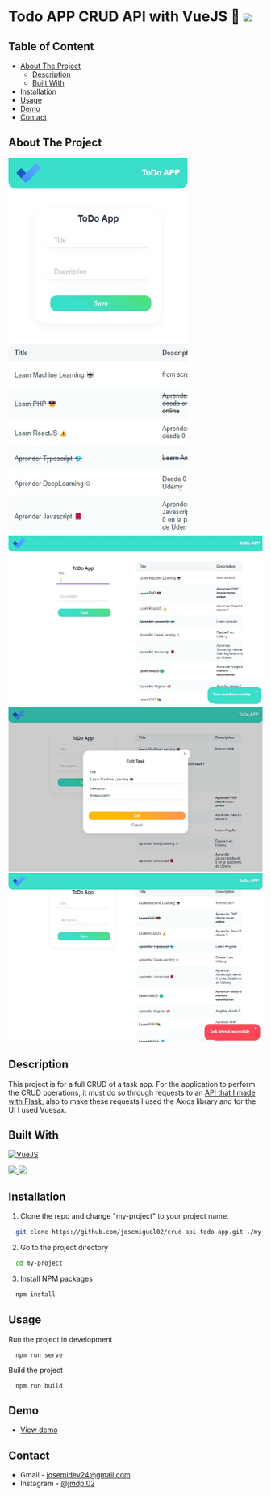 # Todo APP CRUD API with VueJS 🚀 <img src='https://emojis.slackmojis.com/emojis/images/1643514187/1537/vue.png?1643514187' height='25'>

## Table of Content

- [About The Project](#about-the-project)
  - [Description](#description)
  - [Built With](#built-with)
- [Installation](#installation)
- [Usage](#usage)
- [Demo](#demo)
- [Contact](#contact)

## About The Project

![App Screenshot](./demo/mobile-preview.jpg)
![App Screenshot](./demo/add-preview.jpg)
![App Screenshot](./demo/edit-preview.jpg)
![App Screenshot](./demo/delete-preview.jpg)

## Description

This project is for a full CRUD of a task app.
For the application to perform the CRUD operations, it must do so through requests to an [API that I made with Flask](https://github.com/josemiguel02/my-api-rest-flask), also to make these requests I used the Axios library and for the UI I used Vuesax.

## Built With

[![VueJS](https://img.shields.io/badge/Vue.js-35495E?style=for-the-badge&logo=vue.js&logoColor=4FC08D)](https://vuejs.org)

<a href='https://axios-http.com'>
  <img src='https://digiday.jp/wp-content/uploads/2017/02/axiosmainer2.jpg' width='100'>
</a>

<a href='https://vuesax.com'>
  <img src='https://lusaxweb.github.io/vuesax/vuesax-logo-vertical.png' width='100'>
</a>

## Installation

1. Clone the repo and change "my-project" to your project name.

```sh
  git clone https://github.com/josemiguel02/crud-api-todo-app.git ./my-project
```

2. Go to the project directory

```sh
  cd my-project
```

3. Install NPM packages

```sh
  npm install
```

## Usage

Run the project in development

```npm
  npm run serve
```

Build the project

```npm
  npm run build
```

## Demo

- [View demo](https://crud-api-todo-app.pages.dev)

## Contact

- Gmail - [josemidev24@gmail.com](mailto:josemidev24@gmail.com)
- Instagram - [@jmdp.02](https://www.instagram.com/jmdp.02)
